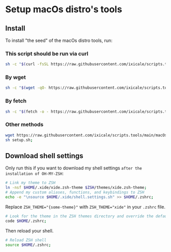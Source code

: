 # Setup macOs distro's tools

## Install

To install "the seed" of the macOs distro tools, run:

### This script should be run via curl

```bash
sh -c "$(curl -fsSL https://raw.githubusercontent.com/ixicale/scripts.tools/main/macOs/setup.sh)";

```

### By wget

```bash
sh -c "$(wget -qO- https://raw.githubusercontent.com/ixicale/scripts.tools/main/macOs/setup.sh)";

```

### By fetch

```bash
sh -c "$(fetch -o - https://raw.githubusercontent.com/ixicale/scripts.tools/main/macOs/setup.sh)";

```

### Other methods

```bash
wget https://raw.githubusercontent.com/ixicale/scripts.tools/main/macOs/setup.sh;
sh setup.sh;

```

## Download shell settings

Only run this if you want to download my shell settings `after the installation of OH-MY-ZSH`:

```bash
# Link my theme to ZSH
ln -nsf $HOME/.xide/xide.zsh-theme $ZSH/themes/xide.zsh-theme;
# Append my custom aliases, functions, and keybindings to ZSH
echo -e "\nsource $HOME/.xide/shell.settings.sh" >> $HOME/.zshrc;

```

Replace `ZSH_THEME="{some-theme}"` with `ZSH_THEME="xide"` in your `.zshrc` file.

```bash
# Look for the theme in the ZSH themes directory and override the default theme
code $HOME/.zshrc;

```

Then reload your shell.

```bash
# Reload ZSH shell
source $HOME/.zshrc;

```
